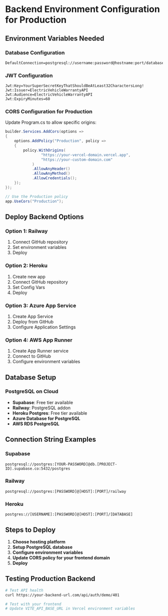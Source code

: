 # Backend Environment Configuration for Production

## Environment Variables Needed

### Database Configuration
```
DefaultConnection=postgresql://username:password@hostname:port/database_name
```

### JWT Configuration
```
Jwt:Key=YourSuperSecretKeyThatShouldBeAtLeast32CharactersLong!
Jwt:Issuer=ElectricVehicleWarrantyAPI
Jwt:Audience=ElectricVehicleWarrantyAPI
Jwt:ExpiryMinutes=60
```

### CORS Configuration for Production
Update Program.cs to allow specific origins:

```csharp
builder.Services.AddCors(options =>
{
    options.AddPolicy("Production", policy =>
    {
        policy.WithOrigins(
                "https://your-vercel-domain.vercel.app",
                "https://your-custom-domain.com"
            )
            .AllowAnyHeader()
            .AllowAnyMethod()
            .AllowCredentials();
    });
});

// Use the Production policy
app.UseCors("Production");
```

## Deploy Backend Options

### Option 1: Railway
1. Connect GitHub repository
2. Set environment variables
3. Deploy

### Option 2: Heroku
1. Create new app
2. Connect GitHub repository
3. Set Config Vars
4. Deploy

### Option 3: Azure App Service
1. Create App Service
2. Deploy from GitHub
3. Configure Application Settings

### Option 4: AWS App Runner
1. Create App Runner service
2. Connect to GitHub
3. Configure environment variables

## Database Setup

### PostgreSQL on Cloud
- **Supabase**: Free tier available
- **Railway**: PostgreSQL addon
- **Heroku Postgres**: Free tier available
- **Azure Database for PostgreSQL**
- **AWS RDS PostgreSQL**

## Connection String Examples

### Supabase
```
postgresql://postgres:[YOUR-PASSWORD]@db.[PROJECT-ID].supabase.co:5432/postgres
```

### Railway
```
postgresql://postgres:[PASSWORD]@[HOST]:[PORT]/railway
```

### Heroku
```
postgres://[USERNAME]:[PASSWORD]@[HOST]:[PORT]/[DATABASE]
```

## Steps to Deploy

1. **Choose hosting platform**
2. **Setup PostgreSQL database**
3. **Configure environment variables**
4. **Update CORS policy for your frontend domain**
5. **Deploy**

## Testing Production Backend

```bash
# Test API health
curl https://your-backend-url.com/api/auth/demo/401

# Test with your frontend
# Update VITE_API_BASE_URL in Vercel environment variables
```
